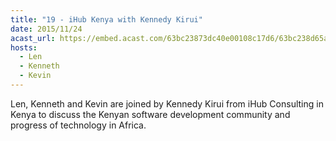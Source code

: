 ```yaml
---
title: "19 - iHub Kenya with Kennedy Kirui"
date: 2015/11/24
acast_url: https://embed.acast.com/63bc23873dc40e00108c17d6/63bc238d65ae3d001128d7de
hosts:
  - Len
  - Kenneth
  - Kevin
---
```


Len, Kenneth and Kevin are joined by Kennedy Kirui from iHub Consulting in Kenya to discuss the Kenyan software development community and progress of technology in Africa.
